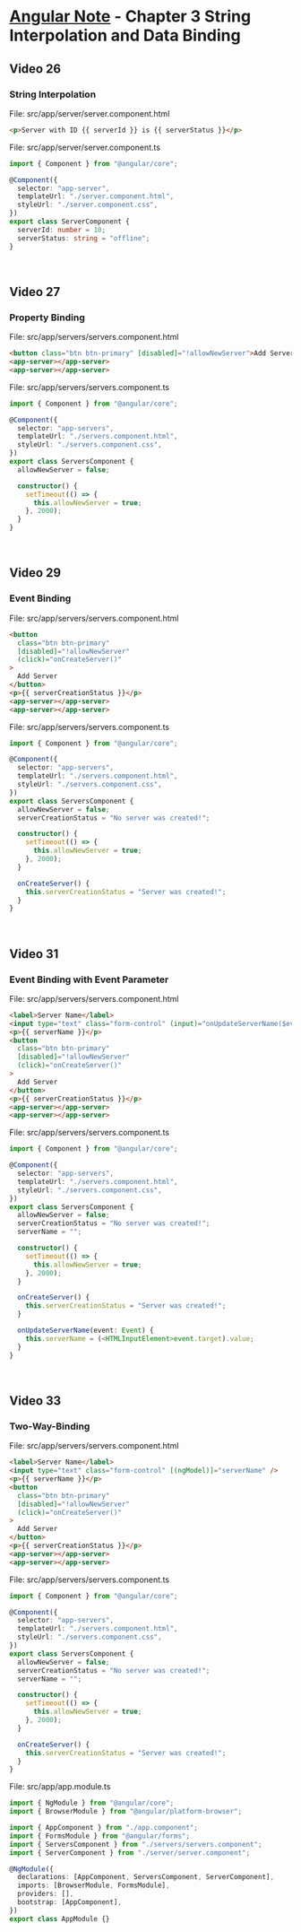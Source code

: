 # [Angular Note](../README.md) - Chapter 3 String Interpolation and Data Binding

## Video 26

### String Interpolation

File: src/app/server/server.component.html

```html
<p>Server with ID {{ serverId }} is {{ serverStatus }}</p>
```

File: src/app/server/server.component.ts

```ts
import { Component } from "@angular/core";

@Component({
  selector: "app-server",
  templateUrl: "./server.component.html",
  styleUrl: "./server.component.css",
})
export class ServerComponent {
  serverId: number = 10;
  serverStatus: string = "offline";
}
```

<br>

## Video 27

### Property Binding

File: src/app/servers/servers.component.html

```html
<button class="btn btn-primary" [disabled]="!allowNewServer">Add Server</button>
<app-server></app-server>
<app-server></app-server>
```

File: src/app/servers/servers.component.ts

```ts
import { Component } from "@angular/core";

@Component({
  selector: "app-servers",
  templateUrl: "./servers.component.html",
  styleUrl: "./servers.component.css",
})
export class ServersComponent {
  allowNewServer = false;

  constructor() {
    setTimeout(() => {
      this.allowNewServer = true;
    }, 2000);
  }
}
```

<br>

## Video 29

### Event Binding

File: src/app/servers/servers.component.html

```html
<button
  class="btn btn-primary"
  [disabled]="!allowNewServer"
  (click)="onCreateServer()"
>
  Add Server
</button>
<p>{{ serverCreationStatus }}</p>
<app-server></app-server>
<app-server></app-server>
```

File: src/app/servers/servers.component.ts

```ts
import { Component } from "@angular/core";

@Component({
  selector: "app-servers",
  templateUrl: "./servers.component.html",
  styleUrl: "./servers.component.css",
})
export class ServersComponent {
  allowNewServer = false;
  serverCreationStatus = "No server was created!";

  constructor() {
    setTimeout(() => {
      this.allowNewServer = true;
    }, 2000);
  }

  onCreateServer() {
    this.serverCreationStatus = "Server was created!";
  }
}
```

<br>

## Video 31

### Event Binding with Event Parameter

File: src/app/servers/servers.component.html

```html
<label>Server Name</label>
<input type="text" class="form-control" (input)="onUpdateServerName($event)" />
<p>{{ serverName }}</p>
<button
  class="btn btn-primary"
  [disabled]="!allowNewServer"
  (click)="onCreateServer()"
>
  Add Server
</button>
<p>{{ serverCreationStatus }}</p>
<app-server></app-server>
<app-server></app-server>
```

File: src/app/servers/servers.component.ts

```ts
import { Component } from "@angular/core";

@Component({
  selector: "app-servers",
  templateUrl: "./servers.component.html",
  styleUrl: "./servers.component.css",
})
export class ServersComponent {
  allowNewServer = false;
  serverCreationStatus = "No server was created!";
  serverName = "";

  constructor() {
    setTimeout(() => {
      this.allowNewServer = true;
    }, 2000);
  }

  onCreateServer() {
    this.serverCreationStatus = "Server was created!";
  }

  onUpdateServerName(event: Event) {
    this.serverName = (<HTMLInputElement>event.target).value;
  }
}
```

<br>

## Video 33

### Two-Way-Binding

File: src/app/servers/servers.component.html

```html
<label>Server Name</label>
<input type="text" class="form-control" [(ngModel)]="serverName" />
<p>{{ serverName }}</p>
<button
  class="btn btn-primary"
  [disabled]="!allowNewServer"
  (click)="onCreateServer()"
>
  Add Server
</button>
<p>{{ serverCreationStatus }}</p>
<app-server></app-server>
<app-server></app-server>
```

File: src/app/servers/servers.component.ts

```ts
import { Component } from "@angular/core";

@Component({
  selector: "app-servers",
  templateUrl: "./servers.component.html",
  styleUrl: "./servers.component.css",
})
export class ServersComponent {
  allowNewServer = false;
  serverCreationStatus = "No server was created!";
  serverName = "";

  constructor() {
    setTimeout(() => {
      this.allowNewServer = true;
    }, 2000);
  }

  onCreateServer() {
    this.serverCreationStatus = "Server was created!";
  }
}
```

File: src/app/app.module.ts

```ts
import { NgModule } from "@angular/core";
import { BrowserModule } from "@angular/platform-browser";

import { AppComponent } from "./app.component";
import { FormsModule } from "@angular/forms";
import { ServersComponent } from "./servers/servers.component";
import { ServerComponent } from "./server/server.component";

@NgModule({
  declarations: [AppComponent, ServersComponent, ServerComponent],
  imports: [BrowserModule, FormsModule],
  providers: [],
  bootstrap: [AppComponent],
})
export class AppModule {}
```

<br>
